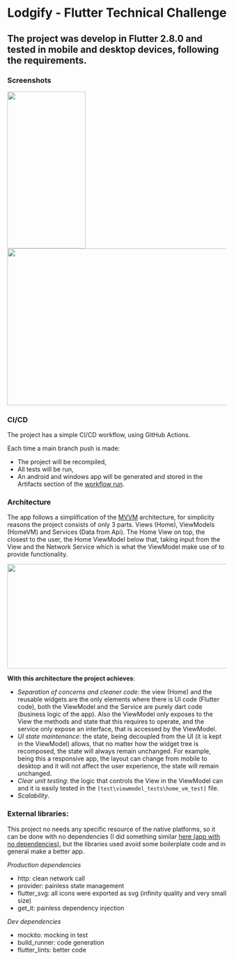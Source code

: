 # Lodgify - Flutter Technical Challenge

## The project was develop in Flutter 2.8.0 and tested in mobile and desktop devices, following the requirements.

### Screenshots
<p float="left">
  <img width="180" height="360" src="https://user-images.githubusercontent.com/70621340/147396099-1a5f2e8e-15f1-4c07-bf34-0cf12145426c.png">
  <img width="520" height="360" src="https://user-images.githubusercontent.com/70621340/147396100-26ef89eb-6392-4c78-9fe9-32e39920bc38.png">
</p>


### CI/CD
The project has a simple CI/CD workflow, using GitHub Actions.

Each time a main branch push is made:
- The project will be recompiled,
- All tests will be run,
- An android and windows app will be generated and stored in the Artifacts section of the [workflow run](https://github.com/LuisMaGit/lodgify-flutter-test/actions/runs/1627087048).

### Architecture
The app follows a simplification of the [MVVM](https://en.wikipedia.org/wiki/Model%E2%80%93view%E2%80%93viewmodel) architecture, for simplicity reasons the project consists of only 3 parts. Views (Home), ViewModels (HomeVM) and Services (Data from Api). The Home View on top, the closest to the user, the Home ViewModel below that, taking input from the View and the Network Service which is what the ViewModel make use of to provide functionality.

<p float="left">
  <img width="800" height="240" src="https://user-images.githubusercontent.com/70621340/147396116-ee8c3514-e2eb-4672-a168-2cf8be57993f.png">
</p>

__With this architecture the project achieves__:
* _Separation of concerns and cleaner code:_ the view (Home) and the reusable widgets are the only elements where there is UI code (Flutter code), both the ViewModel and the Service are purely dart code (business logic of the app). Also the ViewModel only exposes to the View the methods and state that this requires to operate, and the service only expose an interface, that is accessed by the ViewModel.
* _UI state maintenance_: the state, being decoupled from the UI (it is kept in the ViewModel) allows, that no matter how the widget tree is recomposed, the state will always remain unchanged. For example, being this a responsive app, the layout can change from mobile to desktop and it will not affect the user experience, the state will remain unchanged.
* _Clear unit testing_: the logic that controls the View in the ViewModel can and it is easily tested in the `[test\viewmodel_tests\home_vm_test]` file.
* _Scalability_. 

### External libraries:
This project no needs any specific resource of the native platforms, so it can be done with no dependencies (I did something similar [here (app with no dependencies)](https://github.com/LuisMaGit/flutter_crypto), but the libraries used avoid some boilerplate code and in general make a better app.

_Production dependencies_
* http: clean network call
* provider: painless state management
* flutter_svg: all icons were exported as svg (infinity quality and very small size)
* get_it: painless dependency injection

_Dev dependencies_
* mockito: mocking in test
* build_runner: code generation
* flutter_lints: better code

